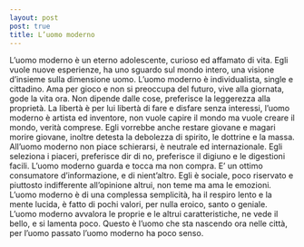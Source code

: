 ```yaml
---
layout: post
post: true
title: L’uomo moderno
---
```

L’uomo moderno è un eterno adolescente, curioso ed affamato di vita. Egli vuole nuove esperienze, ha uno sguardo sul mondo intero, una visione d’insieme sulla dimensione uomo. L’uomo  moderno è individualista, single e cittadino.  Ama per gioco e non si preoccupa del futuro, vive alla giornata, gode la vita ora. Non dipende dalle cose, preferisce la leggerezza alla proprietà. La libertà è per lui libertà di fare e disfare senza interessi, l’uomo moderno è artista ed inventore, non vuole capire il mondo ma vuole creare il mondo, verità comprese. Egli vorrebbe anche restare giovane e magari morire giovane, inoltre detesta la debolezza di spirito, le dottrine e la massa. All’uomo moderno non piace schierarsi, è neutrale ed internazionale. Egli seleziona i piaceri, preferisce dir di no, preferisce il digiuno e le digestioni facili. L’uomo moderno guarda e tocca ma non compra. E’ un ottimo consumatore d’informazione, e di nient’altro. Egli è sociale, poco riservato e piuttosto indifferente all’opinione altrui, non teme ma ama le emozioni. L’uomo moderno è di una complessa semplicità, ha il respiro lento e la mente lucida, è fatto di pochi valori, per nulla eroico, santo o geniale. L’uomo moderno avvalora le proprie e le altrui caratteristiche, ne vede il bello, e si lamenta poco. Questo è l’uomo che sta nascendo ora nelle città, per l’uomo passato l’uomo moderno ha poco senso.
